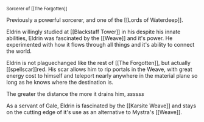 <small> Sorcerer of [[The Forgotten]] <big>

Previously a powerful sorcerer, and one of the [[Lords of Waterdeep]]. 

Eldrin willingly studied at [[Blackstaff Tower]] in his despite his innate abilities, Eldrin was fascinated by the [[Weave]] and it's power. He experimented with how it flows through all things and it's ability to connect the world.

Eldrin is not plaguechanged like the rest of [[The Forgotten]],  but actually [[spellscar]]red. His scar allows him to rip portals in the Weave, with great energy cost to himself and teleport nearly anywhere in the material plane so long as he knows where the destination is.

The greater the distance the more it drains him,  *ssssss*

As a servant of Gale, Eldrin is fascinated by the [[Karsite Weave]] and stays on the cutting edge of it's use as an alternative to Mystra's [[Weave]]. 

